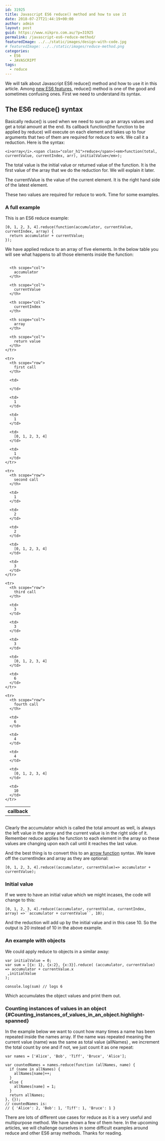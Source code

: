 ```yaml
---
id: 31925
title: Javascript ES6 reduce() method and how to use it
date: 2018-07-27T21:44:19+00:00
author: admin
layout: post
guid: https://www.nikpro.com.au/?p=31925
permalink: /javascript-es6-reduce-method/
featuredImage: ../../static/images/design-with-code.jpg
# featuredImage: ../../static/images/reduce-method.png
categories:
  - ES6
  - JAVASCRIPT
tags:
  - reduce
---
```

We will talk about Javascript ES6 reduce() method and how to use it in this article. Among [new ES6 features](https://www.nikpro.com.au/javascript-es6-maps-with-examples/), reduce() method is one of the good and sometimes confusing ones. First we need to understand its syntax.

## The ES6 reduce() syntax

Basically reduce() is used when we need to sum up an arrays values and get a total amount at the end. Its callback function(the function to be applied by reduce) will execute on each element and takes up to four arguments that two of them are required for reduce to wrk. We call it a reduction. Here is the syntax:

`<i>array</i>.<span class="color_h1">reduce</span>(<em>function(total, currentValue, currentIndex, arr), initialValue</em>);`

The total value is the initial value or returned value of the function. It is the first value of the array that we do the reduction for. We will explain it later.

The currentValue is the value of the current element. It is the right hand side of the latest element.

These two values are required for reduce to work. Time for some examples.

### A full example

This is an ES6 reduce example:

`[0, 1, 2, 3, 4].reduce(function(accumulator, currentValue, currentIndex, array) {`  
`  return accumulator + currentValue;`  
`});`

We have applied reduce to an array of five elements. In the below table you will see what happens to all those elements inside the function:

<div style="overflow-x: auto;">
  <table>
    <tr>
      <th scope="col">
        callback
      </th>
      
      <th scope="col">
        accumulator
      </th>
      
      <th scope="col">
        currentValue
      </th>
      
      <th scope="col">
        currentIndex
      </th>
      
      <th scope="col">
        array
      </th>
      
      <th scope="col">
        return value
      </th>
    </tr>
    
    <tr>
      <th scope="row">
        first call
      </th>
      
      <td>
        
      </td>
      
      <td>
        1
      </td>
      
      <td>
        1
      </td>
      
      <td>
        [0, 1, 2, 3, 4]
      </td>
      
      <td>
        1
      </td>
    </tr>
    
    <tr>
      <th scope="row">
        second call
      </th>
      
      <td>
        1
      </td>
      
      <td>
        2
      </td>
      
      <td>
        2
      </td>
      
      <td>
        [0, 1, 2, 3, 4]
      </td>
      
      <td>
        3
      </td>
    </tr>
    
    <tr>
      <th scope="row">
        third call
      </th>
      
      <td>
        3
      </td>
      
      <td>
        3
      </td>
      
      <td>
        3
      </td>
      
      <td>
        [0, 1, 2, 3, 4]
      </td>
      
      <td>
        6
      </td>
    </tr>
    
    <tr>
      <th scope="row">
        fourth call
      </th>
      
      <td>
        6
      </td>
      
      <td>
        4
      </td>
      
      <td>
        4
      </td>
      
      <td>
        [0, 1, 2, 3, 4]
      </td>
      
      <td>
        10
      </td>
    </tr>
  </table>
</div>

Clearly the accumulator which is called the total amount as well, is always the left value in the array and the current value is in the right side of it. Remember reduce applies he function to each element in the array so these values are changing upon each call until it reaches the last value.

And the best thing is to convert this to an [arrow function](https://www.nikpro.com.au/all-you-need-to-know-about-arrow-functions-in-javascript/) syntax. We leave off the currentIndex and array as they are optional:

`[0, 1, 2, 3, 4].reduce((accumulator, currentValue)=> accumulator + currentValue);`

### Initial value

If we were to have an initial value which we might incases, the code will change to this:

`[0, 1, 2, 3, 4].reduce((accumulator, currentValue, currentIndex, array) =>``accumulator + currentValue``, 10);`

And the reduction will add up by the initial value and in this case 10. So the output is 20 instead of 10 in the above example.

### An example with objects

We could apply reduce to objects in a similar away:

`var initialValue = 0;`  
`var sum = [{x: 1}, {x:2}, {x:3}].reduce( (accumulator, currentValue) => accumulator + currentValue.x`  
` ,initialValue`  
`);`

`console.log(sum) // logs 6`

Which accumulates the object values and print them out.

### <span class="highlight-span">Counting instances of values in an object</span> {#Counting_instances_of_values_in_an_object.highlight-spanned}

In the example below we want to count how many times a name has been repeated inside the names array. If the name was repeated meaning the current value (name) was the same as total value (allNames) , we increment the total count by one and if not, we just count it as one repeat:

`var names = ['Alice', 'Bob', 'Tiff', 'Bruce', 'Alice'];`

`var countedNames = names.reduce(function (allNames, name) { `  
`  if (name in allNames) {`  
`    allNames[name]++;`  
`  }`  
`  else {`  
`    allNames[name] = 1;`  
`  }`  
`  return allNames;`  
`}, {});`  
`// countedNames is:`  
`// { 'Alice': 2, 'Bob': 1, 'Tiff': 1, 'Bruce': 1 }`

There are lots of different use cases for reduce as it is a very useful and multipurpose method. We have shown a few of them here. In the upcoming articles, we will challenge ourselves in some difficult examples around reduce and other ES6 array methods. Thanks for reading.